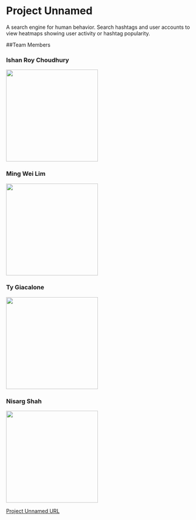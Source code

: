 # Project Unnamed
A search engine for human behavior. Search hashtags and user accounts to view heatmaps showing user activity or hashtag popularity.

##Team Members
### Ishan Roy Choudhury
<img src="https://scontent-sjc2-1.xx.fbcdn.net/hphotos-xfp1/v/t1.0-9/11109291_10206808046224466_4445597497921042447_n.jpg?oh=f767d8815dd28662dfc525b1b4637e3d&oe=56CAF31F" width="250" height="250" />

### Ming Wei Lim
<img src="https://scontent-sjc2-1.xx.fbcdn.net/hphotos-xfp1/v/t1.0-9/11755794_957191874331196_8158795174727616225_n.jpg?oh=ebde07455a40b5c70c2a06bb3813e485&oe=569A44F7" width="250" height="250" />

### Ty Giacalone
<img src="https://media.licdn.com/mpr/mpr/shrinknp_400_400/AAEAAQAAAAAAAASuAAAAJDJhOTNjMGRhLTEzMDAtNGMzZS05YTdlLTFkM2YzNjg2NTJmZA.jpg" width="250" height="250" />

### Nisarg Shah
<img src="https://scontent-sjc2-1.xx.fbcdn.net/hphotos-xfa1/v/t1.0-9/10376829_10152449816256615_408482732440228052_n.jpg?oh=fbc411fbef64cb18e32b91361484e722&oe=56FE2058" width="250" height="250" />


[Project Unnamed URL](https://www.pivotaltracker.com/n/projects/1446772)
